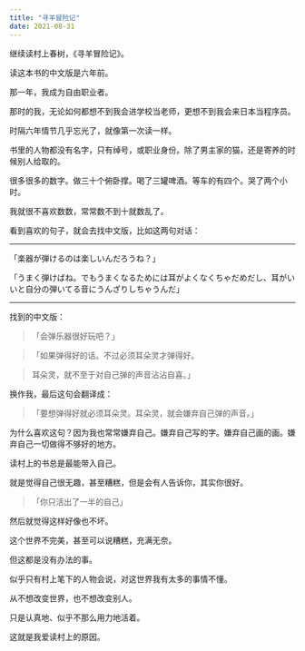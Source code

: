 ```yaml
---
title: "寻羊冒险记"
date: 2021-08-31
---
```

继续读村上春树，《寻羊冒险记》。

读这本书的中文版是六年前。

那一年，我成为自由职业者。

那时的我，无论如何都想不到我会进学校当老师，更想不到我会来日本当程序员。

时隔六年情节几乎忘光了，就像第一次读一样。

书里的人物都没有名字，只有绰号，或职业身份。除了男主家的猫，还是寄养的时候别人给取的。

很多很多的数字。做三十个俯卧撑。喝了三罐啤酒。等车的有四个。哭了两个小时。

我就很不喜欢数数，常常数不到十就数乱了。

看到喜欢的句子，就会去找中文版，比如这两句对话：

---
「楽器が弾けるのは楽しいんだろうね？」

「うまく弾けばね。でもうまくなるためには耳がよくなくちゃだめだし、耳がいいと自分の弾いてる音にうんざりしちゃうんだ」

---

找到的中文版：
> 「会弹乐器很好玩吧？」

> 「如果弹得好的话。不过必须耳朵灵才弹得好。

> 耳朵灵，就不至于对自己弹的声音沾沾自喜。」

换作我，最后这句会翻译成：

> 「要想弹得好就必须耳朵灵。耳朵灵，就会嫌弃自己弹的声音。」

为什么喜欢这句？因为我也常常嫌弃自己。嫌弃自己写的字。嫌弃自己画的画。嫌弃自己一切做得不够好的地方。

读村上的书总是最能带入自己。

就是觉得自己很无趣，甚至糟糕，但是会有人告诉你，其实你很好。

> 「你只活出了一半的自己」

然后就觉得这样好像也不坏。

这个世界不完美，甚至可以说糟糕，充满无奈。

但这都是没有办法的事。

似乎只有村上笔下的人物会说，对这世界我有太多的事情不懂。

从不想改变世界，也不想改变别人。

只是认真地、似乎不那么用力地活着。

这就是我爱读村上的原因。